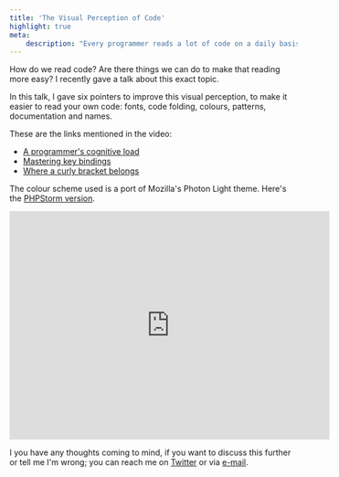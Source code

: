 ```yaml
---
title: 'The Visual Perception of Code'
highlight: true
meta:
    description: "Every programmer reads a lot of code on a daily basis. Are there things you can do to make it easier?\n"
---
```


How do we read code? Are there things we can do to make that reading more easy?
I recently gave a talk about this exact topic.

In this talk, I gave six pointers to improve this visual perception,
to make it easier to read your own code: fonts, code folding, colours, patterns, documentation and names.

These are the links mentioned in the video:

- [A programmer's cognitive load](/blog/a-programmers-cognitive-load)
- [Mastering key bindings](/blog/mastering-key-bindings)
- [Where a curly bracket belongs](/blog/where-a-curly-bracket-belongs)

The colour scheme used is a port of Mozilla's Photon Light theme. 
Here's the [PHPStorm version](*https://github.com/brendt/photon-light).

<p>
<iframe width="560" height="400" src="https://www.youtube.com/embed/5qRFxMCEbLs?rel=0" frameborder="0" allow="autoplay; encrypted-media" allowfullscreen></iframe>
</p>

I you have any thoughts coming to mind, if you want to discuss this further 
or tell me I'm wrong; 
you can reach me on [Twitter](*https://twitter.com/brendt_gd) or via [e-mail](mailto:brendt@stitcher.io).
